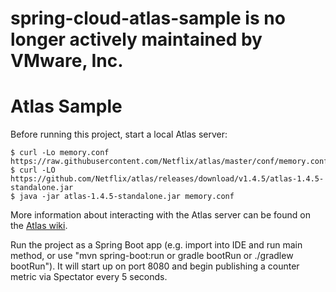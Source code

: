 # spring-cloud-atlas-sample is no longer actively maintained by VMware, Inc.

# Atlas Sample

Before running this project, start a local Atlas server:

```
$ curl -Lo memory.conf https://raw.githubusercontent.com/Netflix/atlas/master/conf/memory.conf
$ curl -LO https://github.com/Netflix/atlas/releases/download/v1.4.5/atlas-1.4.5-standalone.jar
$ java -jar atlas-1.4.5-standalone.jar memory.conf
```

More information about interacting with the Atlas server can be found on the [Atlas wiki](https://github.com/Netflix/atlas/wiki/Getting-Started).

Run the project as a Spring Boot app (e.g. import into IDE and run
main method, or use "mvn spring-boot:run or gradle bootRun or ./gradlew bootRun"). It will start up on port
8080 and begin publishing a counter metric via Spectator every 5 seconds.